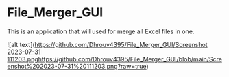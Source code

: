 # File_Merger_GUI
This is an application that will used for merge all Excel files in one. 

![alt text]([https://github.com/Dhrouv4395/File_Merger_GUI/Screenshot 2023-07-31 111203.png](https://github.com/Dhrouv4395/File_Merger_GUI/blob/main/Screenshot%202023-07-31%20111203.png?raw=true)https://github.com/Dhrouv4395/File_Merger_GUI/blob/main/Screenshot%202023-07-31%20111203.png?raw=true)
